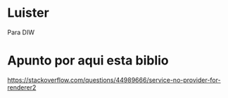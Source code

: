 # Luister
Para DIW

# Apunto por aqui esta biblio
https://stackoverflow.com/questions/44989666/service-no-provider-for-renderer2